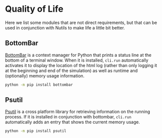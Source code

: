 # Quality of Life

Here we list some modules that are not direct requirements, but that can be
used in conjunction with Nutils to make life a little bit better.

## BottomBar

[BottomBar](https://pypi.org/project/bottombar/) is a context manager for
Python that prints a status line at the bottom of a terminal window. When it is
installed, `cli.run` automatically activates it to display the location of the
html log (rather than only logging it at the beginning and end of the
simulation) as well as runtime and (optionally) memory usage information.

```sh
python -m pip install bottombar
```

## Psutil

[Psutil](https://pypi.org/project/psutil/) is a cross platform library for
retrieving information on the running process. If it is installed in
conjunction with bottombar, `cli.run` automatically adds an entry that shows
the current memory usage.

```sh
python -m pip install psutil
```
